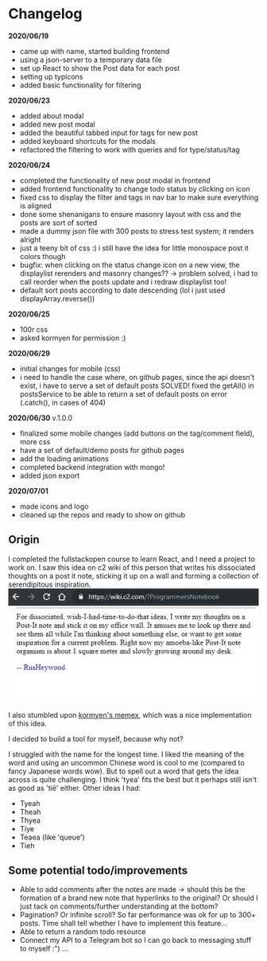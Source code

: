 # Changelog

**2020/06/19**
- came up with name, started building frontend
- using a json-server to a temporary data file
- set up React to show the Post data for each post
- setting up typicons
- added basic functionality for filtering

**2020/06/23**
- added about modal
- added new post modal
- added the beautiful tabbed input for tags for new post
- added keyboard shortcuts for the modals
- refactored the filtering to work with queries and for type/status/tag

**2020/06/24**
- completed the functionality of new post modal in frontend
- added frontend functionality to change todo status by clicking on icon
- fixed css to display the filter and tags in nav bar to make sure everything is aligned
- done some shenanigans to ensure masonry layout with css and the posts are sort of sorted
- made a dummy json file with 300 posts to stress test system; it renders alright
- just a teeny bit of css :) i still have the idea for little monospace post it colors though
- bugfix: when clicking on the status change icon on a new view, the displaylist rerenders and masonry changes?? -> problem solved, i had to call reorder when the posts update and i redraw displaylist too!
- default sort posts according to date descending (lol i just used displayArray.reverse())

**2020/06/25**
- 100r css
- asked kormyen for permission :)

**2020/06/29**
- initial changes for mobile (css)
- i need to handle the case where, on github pages, since the api doesn't exist, i have to serve a set of default posts
	SOLVED! fixed the getAll() in postsService to be able to return a set of default posts on error (.catch(), in cases of 404)

**2020/06/30** v.1.0.0
- finalized some mobile changes (add buttons on the tag/comment field), more css
- have a set of default/demo posts for github pages
- add the loading animations
- completed backend integration with mongo!
- added json export

**2020/07/01**
- made icons and logo 
- cleaned up the repos and ready to show on github

## Origin

I completed the fullstackopen course to learn React, and I need a project to work on. I saw this idea on c2 wiki of this person that writes his dissociated thoughts on a post it note, sticking it up on a wall and forming a collection of serendipitous inspiration. ![c2 wiki image](c2.jpg)

I also stumbled upon [kormyen's memex](https://kormyen.github.io/memex/), which was a nice implementation of this idea.

I decided to build a tool for myself, because why not?

I struggled with the name for the longest time. I liked the meaning of the word and using an uncommon Chinese word is cool to me (compared to fancy Japanese words wow). But to spell out a word that gets the idea across is quite challenging. I think 'tyea' fits the best but it perhaps still isn't as good as 'tiē' either. Other ideas I had:

- Tyeah
- Theah
- Thyea
- Tiye
- Teaea (like 'queue')
- Tieh

## Some potential todo/improvements

- Able to add comments after the notes are made -> should this be the formation of a brand new note that hyperlinks to the original? Or should I just tack on comments/further understanding at the bottom?
- Pagination? Or infinite scroll? So far performance was ok for up to 300+ posts. Time shall tell whether I have to implement this feature... 
- Able to return a random todo resource
- Connect my API to a Telegram bot so I can go back to messaging stuff to myself :") ...
